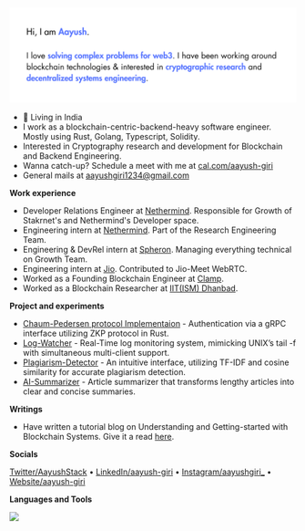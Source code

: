 ![image](https://github.com/Giri-Aayush/Giri-Aayush/blob/master/assets/github-bg.png)

- 📍 Living in India
- I work as a blockchain-centric-backend-heavy software engineer. Mostly using Rust, Golang, Typescript, Solidity.
- Interested in Cryptography research and development for Blockchain and Backend Engineering.
- Wanna catch-up? Schedule a meet with me at [cal.com/aayush-giri](https://cal.com/aayush-giri)
- General mails at aayushgiri1234@gmail.com

**Work experience**

- Developer Relations Engineer at [Nethermind](https://github.com/NethermindEth). Responsible for Growth of Stakrnet's and Nethermind's Developer space.
- Engineering intern at [Nethermind](https://github.com/NethermindEth). Part of the Research Engineering Team.
- Engineering & DevRel intern at [Spheron](https://github.com/spheronFdn). Managing everything technical on Growth Team.
- Engineering intern at [Jio](https://jiomeetpro.jio.com/main). Contributed to Jio-Meet WebRTC.
- Worked as a Founding Blockchain Engineer at [Clamp](https://joinclamp.com).
- Worked as a Blockchain Researcher at [IIT(ISM) Dhanbad](https://cse.iitism.ac.in/).

**Project and experiments**

- [Chaum-Pedersen protocol Implementaion](https://github.com/Giri-Aayush/zkp-authentication) - Authentication via a gRPC interface utilizing ZKP protocol in Rust.
- [Log-Watcher](https://github.com/Giri-Aayush/log-watcher) - Real-Time log monitoring system, mimicking UNIX’s tail -f with simultaneous multi-client support.
- [Plagiarism-Detector](https://github.com/Giri-Aayush/Plagiarism-Detector) - An intuitive interface, utilizing TF-IDF and cosine similarity for accurate plagiarism detection.
- [AI-Summarizer](https://github.com/Giri-Aayush/AI-Summarizer-Sumz) - Article summarizer that transforms lengthy articles into clear and concise summaries.

**Writings**
- Have written a tutorial blog on Understanding and Getting-started with Blockchain Systems. Give it a read [here](https://medium.com/@aayushgiri1234).

**Socials**

[Twitter/AayushStack](https://twitter.com/AayushStack) &bullet; [LinkedIn/aayush-giri](https://www.linkedin.com/in/aayush-giri/) &bullet; [Instagram/aayushgiri_](https://www.instagram.com/_aayush_giri_/) &bullet; [Website/aayush-giri](https://aayush-giri.vercel.app/) 

<!--Languages and Tools Section--> 
**Languages and Tools**      
<p>
<img src="https://skillicons.dev/icons?i=rust,go,ts,solidity,py,cpp,bash,js,html,css,react,nextjs,astro,nodejs,express,md,postgres,mysql,ipfs,mongodb,git,vscode,docker,aws,gcp,postman,linux,ubuntu,htmx,github"/>
</p>
<br />



